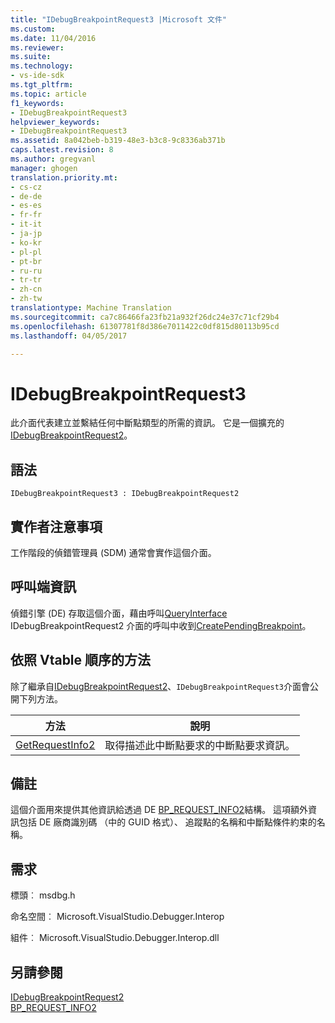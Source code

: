 ```yaml
---
title: "IDebugBreakpointRequest3 |Microsoft 文件"
ms.custom: 
ms.date: 11/04/2016
ms.reviewer: 
ms.suite: 
ms.technology:
- vs-ide-sdk
ms.tgt_pltfrm: 
ms.topic: article
f1_keywords:
- IDebugBreakpointRequest3
helpviewer_keywords:
- IDebugBreakpointRequest3
ms.assetid: 8a042beb-b319-48e3-b3c8-9c8336ab371b
caps.latest.revision: 8
ms.author: gregvanl
manager: ghogen
translation.priority.mt:
- cs-cz
- de-de
- es-es
- fr-fr
- it-it
- ja-jp
- ko-kr
- pl-pl
- pt-br
- ru-ru
- tr-tr
- zh-cn
- zh-tw
translationtype: Machine Translation
ms.sourcegitcommit: ca7c86466fa23fb21a932f26dc24e37c71cf29b4
ms.openlocfilehash: 61307781f8d386e7011422c0df815d80113b95cd
ms.lasthandoff: 04/05/2017

---
```

# <a name="idebugbreakpointrequest3"></a>IDebugBreakpointRequest3
此介面代表建立並繫結任何中斷點類型的所需的資訊。 它是一個擴充的[IDebugBreakpointRequest2](../../../extensibility/debugger/reference/idebugbreakpointrequest2.md)。  
  
## <a name="syntax"></a>語法  
  
```  
IDebugBreakpointRequest3 : IDebugBreakpointRequest2  
```  
  
## <a name="notes-for-implementers"></a>實作者注意事項  
 工作階段的偵錯管理員 (SDM) 通常會實作這個介面。  
  
## <a name="notes-for-callers"></a>呼叫端資訊  
 偵錯引擎 (DE) 存取這個介面，藉由呼叫[QueryInterface](/cpp/atl/queryinterface) IDebugBreakpointRequest2 介面的呼叫中收到[CreatePendingBreakpoint](../../../extensibility/debugger/reference/idebugengine2-creatependingbreakpoint.md)。  
  
## <a name="methods-in-vtable-order"></a>依照 Vtable 順序的方法  
 除了繼承自[IDebugBreakpointRequest2](../../../extensibility/debugger/reference/idebugbreakpointrequest2.md)、`IDebugBreakpointRequest3`介面會公開下列方法。  
  
|方法|說明|  
|------------|-----------------|  
|[GetRequestInfo2](../../../extensibility/debugger/reference/idebugbreakpointrequest3-getrequestinfo2.md)|取得描述此中斷點要求的中斷點要求資訊。|  
  
## <a name="remarks"></a>備註  
 這個介面用來提供其他資訊給透過 DE [BP_REQUEST_INFO2](../../../extensibility/debugger/reference/bp-request-info2.md)結構。 這項額外資訊包括 DE 廠商識別碼 （中的 GUID 格式）、 追蹤點的名稱和中斷點條件約束的名稱。  
  
## <a name="requirements"></a>需求  
 標頭︰ msdbg.h  
  
 命名空間︰ Microsoft.VisualStudio.Debugger.Interop  
  
 組件︰ Microsoft.VisualStudio.Debugger.Interop.dll  
  
## <a name="see-also"></a>另請參閱  
 [IDebugBreakpointRequest2](../../../extensibility/debugger/reference/idebugbreakpointrequest2.md)   
 [BP_REQUEST_INFO2](../../../extensibility/debugger/reference/bp-request-info2.md)
